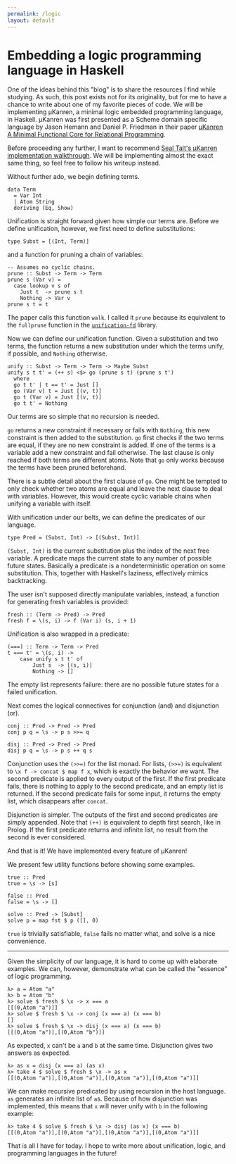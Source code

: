 ```yaml
---
permalink: /logic
layout: default
---
```


# Embedding a logic programming language in Haskell

One of the ideas behind this "blog" is to share the resources I find while studying. As such, this post exists not for its originality, but for me to have a chance to write about one of my favorite pieces of code. We will be implementing μKanren, a minimal logic embedded programming language, in Haskell. μKanren was first presented as a Scheme domain specific language by Jason Hemann and Daniel P. Friedman in their paper [μKanren A Minimal Functional Core for Relational Programming][1].

Before proceeding any further, I want to recommend [Seal Talt's μKanren implementation walkthrough][2]. We will be implementing almost the exact same thing, so feel free to follow his writeup instead.

Without further ado, we begin defining terms.

    data Term
      = Var Int
      | Atom String
      deriving (Eq, Show)

Unification is straight forward given how simple our terms are. Before we define unification, however, we first need to define substitutions:

    type Subst = [(Int, Term)]

and a function for pruning a chain of variables:

    -- Assumes no cyclic chains.
    prune :: Subst -> Term -> Term
    prune s (Var v) =
      case lookup v s of
        Just t  -> prune s t
        Nothing -> Var v
    prune s t = t

The paper calls this function `walk`. I called it `prune` because its equivalent to the `fullprune` function in the [`unification-fd`][3] library.

Now we can define our unification function. Given a substitution and two terms, the function returns a new substitution under which the terms unify, if possible, and `Nothing` otherwise.

    unify :: Subst -> Term -> Term -> Maybe Subst
    unify s t t' = (++ s) <$> go (prune s t) (prune s t')
      where
      go t t' | t == t' = Just []
      go (Var v) t = Just [(v, t)]
      go t (Var v) = Just [(v, t)]
      go t t' = Nothing

Our terms are so simple that no recursion is needed.

`go` returns a new constraint if necessary or fails with `Nothing`, this new constraint is then added to the substitution. `go` first checks if the two terms are equal, if they are no new constraint is added. If one of the terms is a variable add a new constraint and fail otherwise. The last clause is only reached if both terms are different atoms. Note that `go` only works because the terms have been pruned beforehand.

There is a subtle detail about the first clause of `go`. One might be tempted to only check whether two atoms are equal and leave the next clause to deal with variables. However, this would create cyclic variable chains when unifying a variable with itself.

With unification under our belts, we can define the predicates of our language.

    type Pred = (Subst, Int) -> [(Subst, Int)]

`(Subst, Int)` is the current substitution plus the index of the next free variable. A predicate maps the current state to any number of possible future states. Basically a predicate is a nondeterministic operation on some substitution. This, together with Haskell's laziness, effectively mimics backtracking.

The user isn't supposed directly manipulate variables, instead, a function for generating fresh variables is provided:

    fresh :: (Term -> Pred) -> Pred
    fresh f = \(s, i) -> f (Var i) (s, i + 1)

Unification is also wrapped in a predicate:

    (===) :: Term -> Term -> Pred
    t === t' = \(s, i) ->
        case unify s t t' of
            Just s  -> [(s, i)]
            Nothing -> []

The empty list represents failure: there are no possible future states for a failed unification.

Next comes the logical connectives for conjunction (and) and disjunction (or).

    conj :: Pred -> Pred -> Pred
    conj p q = \s -> p s >>= q

    disj :: Pred -> Pred -> Pred
    disj p q = \s -> p s ++ q s

Conjunction uses the `(>>=)` for the list monad. For lists, `(>>=)` is equivalent to `\x f -> concat $ map f x`, which is exactly the behavior we want. The second predicate is applied to every output of the first. If the first predicate fails, there is nothing to apply to the second predicate, and an empty list is returned. If the second predicate fails for some input, it returns the empty list, which disappears after `concat`.

Disjunction is simpler. The outputs of the first and second predicates are simply appended. Note that `(++)` is equivalent to depth first search, like in Prolog. If the first predicate returns and infinite list, no result from the second is ever considered.

And that is it! We have implemented every feature of μKanren!

We present few utility functions before showing some examples.

    true :: Pred
    true = \s -> [s]

    false :: Pred
    false = \s -> []

    solve :: Pred -> [Subst]
    solve p = map fst $ p ([], 0)

`true` is trivially satisfiable, `false` fails no matter what, and solve is a nice convenience.

---

Given the simplicity of our language, it is hard to come up with elaborate examples. We can, however, demonstrate what can be called the "essence" of logic programming.

    λ> a = Atom "a"
    λ> b = Atom "b"
    λ> solve $ fresh $ \x -> x === a
    [[(0,Atom "a")]]
    λ> solve $ fresh $ \x -> conj (x === a) (x === b)
    []
    λ> solve $ fresh $ \x -> disj (x === a) (x === b)
    [[(0,Atom "a")],[(0,Atom "b")]]

As expected, `x` can't be `a` and `b` at the same time. Disjunction gives two answers as expected.

    λ> as x = disj (x === a) (as x)
    λ> take 4 $ solve $ fresh $ \x -> as x
    [[(0,Atom "a")],[(0,Atom "a")],[(0,Atom "a")],[(0,Atom "a")]]

We can make recursive predicated by using recursion in the host language. `as` generates an infinite list of `a`s. Because of how disjunction was implemented, this means that `x` will never unify with `b` in the following example:

    λ> take 4 $ solve $ fresh $ \x -> disj (as x) (x === b)
    [[(0,Atom "a")],[(0,Atom "a")],[(0,Atom "a")],[(0,Atom "a")]]

That is all I have for today. I hope to write more about unification, logic, and programming languages in the future!

[1]: http://webyrd.net/scheme-2013/papers/HemannMuKanren2013.pdf
[2]: https://github.com/seantalts/hasktrip/blob/master/doc/MicroKanren.md
[3]: https://hackage.haskell.org/package/unification-fd
